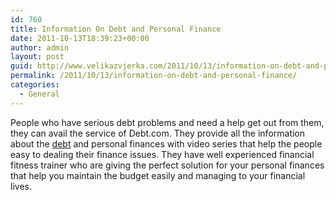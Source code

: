```yaml
---
id: 760
title: Information On Debt and Personal Finance
date: 2011-10-13T18:39:23+00:00
author: admin
layout: post
guid: http://www.velikazvjerka.com/2011/10/13/information-on-debt-and-personal-finance/
permalink: /2011/10/13/information-on-debt-and-personal-finance/
categories:
  - General
---
```

People who have serious debt problems and need a help get out from them, they can avail the service of Debt.com. They provide all the information about the [debt](http://www.debt.com) and personal finances with video series that help the people easy to dealing their finance issues. They have well experienced financial fitness trainer who are giving the perfect solution for your personal finances that help you maintain the budget easily and managing to your financial lives.